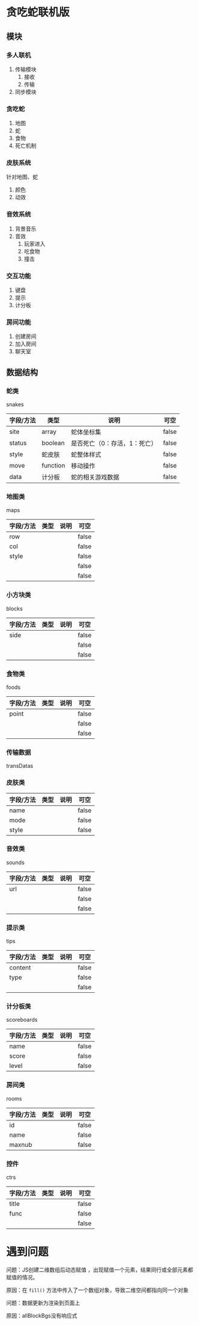 # 贪吃蛇联机版



## 模块

### 多人联机

1. 传输模块
   1. 接收
   2. 传输
2. 同步模块

### 贪吃蛇

1. 地图
2. 蛇
3. 食物
4. 死亡机制

### 皮肤系统

针对地图、蛇

1. 颜色
2. 动效

### 音效系统

1. 背景音乐
2. 音效
   1. 玩家进入
   2. 吃食物
   3. 撞击

### 交互功能

1. 键盘
2. 提示
3. 计分板

### 房间功能

1. 创建房间
2. 加入房间
3. 聊天室



## 数据结构

### 蛇类

snakes

| 字段/方法 | 类型     | 说明                         | 可空  |
| --------- | -------- | ---------------------------- | ----- |
| site      | array    | 蛇体坐标集                   | false |
| status    | boolean  | 是否死亡（0：存活，1：死亡） | false |
| style     | 蛇皮肤   | 蛇整体样式                   | false |
| move      | function | 移动操作                     | false |
| data      | 计分板   | 蛇的相关游戏数据             | false |



### 地图类

maps

| 字段/方法 | 类型 | 说明 | 可空  |
| --------- | ---- | ---- | ----- |
| row       |      |      | false |
| col       |      |      | false |
| style     |      |      | false |
|           |      |      | false |
|           |      |      | false |



### 小方块类

blocks

| 字段/方法 | 类型 | 说明 | 可空  |
| --------- | ---- | ---- | ----- |
| side      |      |      | false |
|           |      |      | false |
|           |      |      | false |



### 食物类

foods

| 字段/方法 | 类型 | 说明 | 可空  |
| --------- | ---- | ---- | ----- |
| point     |      |      | false |
|           |      |      | false |
|           |      |      | false |

### 传输数据

transDatas



### 皮肤类

| 字段/方法 | 类型 | 说明 | 可空  |
| --------- | ---- | ---- | ----- |
| name      |      |      | false |
| mode      |      |      | false |
| style     |      |      | false |



### 音效类

sounds

| 字段/方法 | 类型 | 说明 | 可空  |
| --------- | ---- | ---- | ----- |
| url       |      |      | false |
|           |      |      | false |
|           |      |      | false |



### 提示类

tips

| 字段/方法 | 类型 | 说明 | 可空  |
| --------- | ---- | ---- | ----- |
| content   |      |      | false |
| type      |      |      | false |
|           |      |      | false |



### 计分板类

scoreboards

| 字段/方法 | 类型 | 说明 | 可空  |
| --------- | ---- | ---- | ----- |
| name      |      |      | false |
| score     |      |      | false |
| level     |      |      | false |



### 房间类

rooms

| 字段/方法 | 类型 | 说明 | 可空  |
| --------- | ---- | ---- | ----- |
| id        |      |      | false |
| name      |      |      | false |
| maxnub    |      |      | false |



### 控件

ctrs

| 字段/方法 | 类型 | 说明 | 可空  |
| --------- | ---- | ---- | ----- |
| title     |      |      | false |
| func      |      |      | false |
|           |      |      | false |





# 遇到问题

问题：JS创建二维数组后动态赋值 ，出现赋值一个元素，结果同行或全部元素都赋值的情况。

原因：在 `fill()` 方法中传入了一个数组对象，导致二维空间都指向同一个对象



问题：数据更新为渲染到页面上

原因：allBlockBgs没有响应式